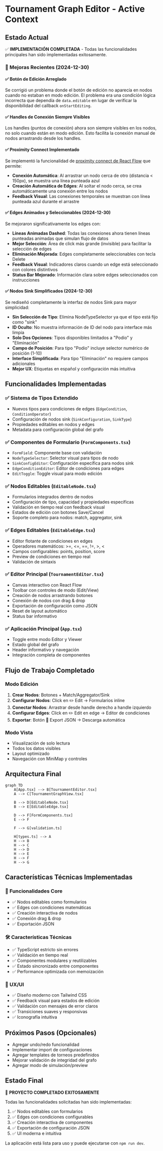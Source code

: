 # Tournament Graph Editor - Active Context

## Estado Actual
✅ **IMPLEMENTACIÓN COMPLETADA** - Todas las funcionalidades principales han sido implementadas exitosamente.

### 🔧 Mejoras Recientes (2024-12-30)

#### ✅ Botón de Edición Arreglado
Se corrigió un problema donde el botón de edición no aparecía en nodos cuando no estaban en modo edición. El problema era una condición lógica incorrecta que dependía de `data.editable` en lugar de verificar la disponibilidad del callback `onStartEditing`.

#### ✅ Handles de Conexión Siempre Visibles
Los handles (puntos de conexión) ahora son siempre visibles en los nodos, no solo cuando están en modo edición. Esto facilita la conexión manual de nodos arrastrando desde los handles.

#### ✅ Proximity Connect Implementado
Se implementó la funcionalidad de [proximity connect de React Flow](https://reactflow.dev/examples/nodes/proximity-connect) que permite:
- **Conexión Automática**: Al arrastrar un nodo cerca de otro (distancia < 150px), se muestra una línea punteada azul
- **Creación Automática de Edges**: Al soltar el nodo cerca, se crea automáticamente una conexión entre los nodos
- **Feedback Visual**: Las conexiones temporales se muestran con línea punteada azul durante el arrastre

#### ✅ Edges Animados y Seleccionables (2024-12-30)
Se mejoraron significativamente los edges con:
- **Líneas Animadas Dashed**: Todas las conexiones ahora tienen líneas punteadas animadas que simulan flujo de datos
- **Mejor Selección**: Área de click más grande (invisible) para facilitar la selección de edges
- **Eliminación Mejorada**: Edges completamente seleccionables con tecla Delete
- **Feedback Visual**: Indicadores claros cuando un edge está seleccionado con colores distintivos
- **Status Bar Mejorado**: Información clara sobre edges seleccionados con instrucciones

#### ✅ Nodos Sink Simplificados (2024-12-30)
Se rediseñó completamente la interfaz de nodos Sink para mayor simplicidad:
- **Sin Selección de Tipo**: Elimina NodeTypeSelector ya que el tipo está fijo como "sink"
- **ID Oculto**: No muestra información de ID del nodo para interface más limpia
- **Solo Dos Opciones**: Tipos disponibles limitados a "Podio" y "Eliminación"
- **Campo de Posición**: Para tipo "Podio" incluye selector numérico de posición (1-10)
- **Interface Simplificada**: Para tipo "Eliminación" no requiere campos adicionales
- **Mejor UX**: Etiquetas en español y configuración más intuitiva

## Funcionalidades Implementadas

### ✅ Sistema de Tipos Extendido
- Nuevos tipos para condiciones de edges (`EdgeCondition`, `ConditionOperator`)
- Configuración de nodos sink (`SinkConfiguration`, `SinkType`)
- Propiedades editables en nodos y edges
- Metadata para configuración global del grafo

### ✅ Componentes de Formulario (`FormComponents.tsx`)
- `FormField`: Componente base con validación
- `NodeTypeSelector`: Selector visual para tipos de nodo
- `SinkConfigEditor`: Configuración específica para nodos sink
- `EdgeConditionEditor`: Editor de condiciones para edges
- `EditToggle`: Toggle visual para modo edición

### ✅ Nodos Editables (`EditableNode.tsx`)
- Formularios integrados dentro de nodos
- Configuración de tipo, capacidad y propiedades específicas
- Validación en tiempo real con feedback visual
- Estados de edición con botones Save/Cancel
- Soporte completo para nodos: match, aggregator, sink

### ✅ Edges Editables (`EditableEdge.tsx`)
- Editor flotante de condiciones en edges
- Operadores matemáticos: >=, <=, ==, !=, >, <
- Campos configurables: points, position, score
- Preview de condiciones en tiempo real
- Validación de sintaxis

### ✅ Editor Principal (`TournamentEditor.tsx`)
- Canvas interactivo con React Flow
- Toolbar con controles de modo (Edit/View)
- Creación de nodos arrastrando botones
- Conexión de nodos con drag & drop
- Exportación de configuración como JSON
- Reset de layout automático
- Status bar informativo

### ✅ Aplicación Principal (`App.tsx`)
- Toggle entre modo Editor y Viewer
- Estado global del grafo
- Header informativo y navegación
- Integración completa de componentes

## Flujo de Trabajo Completado

### Modo Edición
1. **Crear Nodos**: Botones + Match/Aggregator/Sink
2. **Configurar Nodos**: Click en ✏️ Edit → Formularios inline
3. **Conectar Nodos**: Arrastrar desde handle derecho a handle izquierdo
4. **Configurar Edges**: Click en ✏️ Edit en edge → Editor de condiciones
5. **Exportar**: Botón 💾 Export JSON → Descarga automática

### Modo Vista
- Visualización de solo lectura
- Todos los datos visibles
- Layout optimizado
- Navegación con MiniMap y controles

## Arquitectura Final

```mermaid
graph TD
    A[App.tsx] --> B[TournamentEditor.tsx]
    A --> C[TournamentGraphView.tsx]
    
    B --> D[EditableNode.tsx]
    B --> E[EditableEdge.tsx]
    
    D --> F[FormComponents.tsx]
    E --> F
    
    F --> G[validation.ts]
    
    H[types.ts] --> A
    H --> B
    H --> C
    H --> D
    H --> E
    H --> F
    H --> G
```

## Características Técnicas Implementadas

### 🎯 Funcionalidades Core
- ✅ Nodos editables como formularios
- ✅ Edges con condiciones matemáticas
- ✅ Creación interactiva de nodos
- ✅ Conexión drag & drop
- ✅ Exportación JSON

### 🛠️ Características Técnicas
- ✅ TypeScript estricto sin errores
- ✅ Validación en tiempo real
- ✅ Componentes modulares y reutilizables
- ✅ Estado sincronizado entre componentes
- ✅ Performance optimizada con memoización

### 🎨 UX/UI
- ✅ Diseño moderno con Tailwind CSS
- ✅ Feedback visual para estados de edición
- ✅ Validación con mensajes de error claros
- ✅ Transiciones suaves y responsivas
- ✅ Iconografía intuitiva

## Próximos Pasos (Opcionales)
- Agregar undo/redo funcionalidad
- Implementar import de configuraciones
- Agregar templates de torneos predefinidos
- Mejorar validación de integridad del grafo
- Agregar modo de simulación/preview

## Estado Final
🎉 **PROYECTO COMPLETADO EXITOSAMENTE**

Todas las funcionalidades solicitadas han sido implementadas:
1. ✅ Nodos editables con formularios
2. ✅ Edges con condiciones configurables  
3. ✅ Creación interactiva de componentes
4. ✅ Exportación de configuración JSON
5. ✅ UI moderna e intuitiva

La aplicación está lista para uso y puede ejecutarse con `npm run dev`.